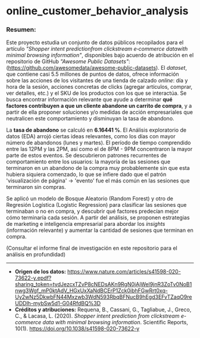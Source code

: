 # online_customer_behavior_analysis

### Resumen:
Este proyecto estudia un conjunto de datos públicos recopilados para el artículo _"Shopper intent predictionfrom clickstream e‑commerce datawith minimal browsing information"_, disponibles bajo acuerdo de atribución en el repositorio de GitHub _"Awesome Public Datasets"_: (https://github.com/awesomedata/awesome-public-datasets). El _dataset_, que contiene casi 5.5 millones de puntos de datos, ofrece información sobre las acciones de los visitantes de una tienda de calzado _online_: día y hora  de la sesión, acciones concretas de clicks (agregar artículos, comprar, ver detalles, etc.) y el SKU de los productos con los que se interactúa. Se busca encontrar información relevante que ayude a determinar **qué factores contribuyen a que un cliente abandone un carrito de compra**, y a partir de ella proponer soluciones y/o medidas de acción empresariales que neutralicen este comportamiento y disminuyan la tasa de abandono.

La **tasa de abandono** se calculó en **6.16441 %**. El Análisis exploratorio de datos (EDA) arrojó ciertas ideas relevantes, como los días con mayor número de abandonos (lunes y martes). El período de tiempo comprendido entre las 12PM y las 2PM, así como el de 8PM - 9PM concentraron la mayor parte de estos eventos. Se descubrieron patrones recurrentes de comportamiento entre los usuarios: la mayoría de las sesiones que terminaron en un abandono de la compra muy probablemente sin que esta hubiera siquiera comenzado, lo que se infiere dado que el patrón 'visualización de página' → 'evento' fue el más común en las sesiones que terminaron sin compras.  

Se aplicó un modelo de Bosque Aleatorio (Random Forest) y otro de Regresión Logística (Logistic Regression) para clasificar las sesiones que terminaban o no en compra, y descubrir qué factores predecían mejor cómo terminaría cada sesión. A partir del análisis, se proponen estrategias de marketing e inteligencia empresarial para abordar los _insights_ (información relevante) y aumentar la cantidad de sesiones que terminan en compra.

(Consultar el informe final de investigación en este repositorio para el análisis en profundidad)

---------------------------------------------------

* **Origen de los datos:** https://www.nature.com/articles/s41598-020-73622-y.epdf?sharing_token=tydJezcxTZvP8cNEDsAKn9RgN0jAjWel9jnR3ZoTv0NoB1nwg3Wgf_mP0ktAdV_HGxUxXaNdBCErP1Zck0ibhFGwRrt0xq-Uy2wNz5DkwbFN44Mxzwb3WdN593RbqBFNucB9hEgd3EFvTZaqO9reUDDlh-mybSw5d1-G04RfdBQ%3D
* **Créditos y atribuciones:** Requena, B., Cassani, G., Tagliabue, J., Greco, C., & Lacasa, L. (2020). _Shopper intent prediction from clickstream e-commerce data with minimal browsing information_. Scientific Reports, 10(1). https://doi.org/10.1038/s41598-020-73622-y
